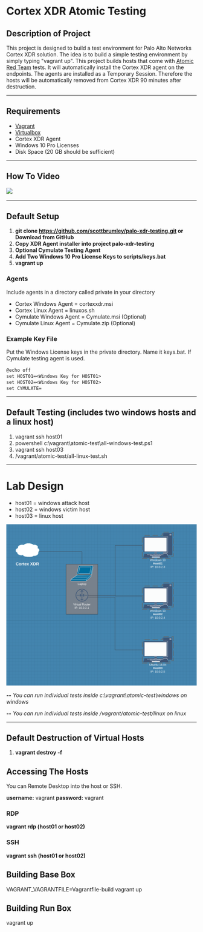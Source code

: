 # Cortex XDR Atomic Testing

## Description of Project
This project is designed to build a test environment for Palo Alto Networks Cortex XDR solution.  The idea is to build a simple testing environment by simply typing "vagrant up".  This project builds hosts that come with [Atomic Red Team](https://github.com/redcanaryco/atomic-red-team) tests.  It will automatically install the Cortex XDR agent on the endpoints.  The agents are installed as a Temporary Session.  Therefore the hosts will be automatically removed from Cortex XDR 90 minutes after destruction.  

---
## Requirements
- [Vagrant](https://www.vagrantup.com/) 
- [Virtualbox](https://www.virtualbox.org/wiki/Downloads)
- Cortex XDR Agent
- Windows 10 Pro Licenses
- Disk Space (20 GB should be sufficient)

---
## How To Video
[![](http://img.youtube.com/vi/4YPtoW6nD28/0.jpg)](http://www.youtube.com/watch?v=4YPtoW6nD28 "XDR Atomic Testing")

---
## Default Setup
1. **git clone https://github.com/scottbrumley/palo-xdr-testing.git or Download from GitHub**
2. **Copy XDR Agent installer into project palo-xdr-testing**
3. **Optional Cymulate Testing Agent**
4. **Add Two Windows 10 Pro License Keys to scripts/keys.bat**
5. **vagrant up**

### Agents
Include agents in a directory called private in your directory
- Cortex Windows Agent = cortexxdr.msi
- Cortex Linux Agent = linuxos.sh
- Cymulate Windows Agent = Cymulate.msi (Optional)
- Cymulate Linux Agent = Cymulate.zip (Optional)

### Example Key File
Put the Windows License keys in the private directory.  Name it keys.bat.  If Cymulate testing agent is used.
   ~~~
   @echo off
   set HOST01=<Windows Key for HOST01>
   set HOST02=<Windows Key for HOST02>
   set CYMULATE=
   ~~~       

---
## Default Testing (includes two windows hosts and a linux host)
1. vagrant ssh host01
2. powershell c:\vagrant\atomic-test\all-windows-test.ps1
3. vagrant ssh host03
4. /vagrant/atomic-test/all-linux-test.sh
---

# Lab Design
- host01 = windows attack host
- host02 = windows victim host
- host03 = linux host

![Lab Design](images/palo-xdr-test-lab.png)

**--** *You can run individual tests inside c:\vagrant\atomic-test\windows on windows*

**--** *You can run individual tests inside /vagrant/atomic-test/linux on linux*
___
## Default Destruction of Virtual Hosts
1. **vagrant destroy -f**

## Accessing The Hosts
You can Remote Desktop into the host or SSH.

**username:** vagrant
**password:** vagrant

### RDP
   **vagrant rdp (host01 or host02)**


### SSH
   **vagrant ssh (host01 or host02)**
   
  ## Building Base Box
  VAGRANT_VAGRANTFILE=Vagrantfile-build vagrant up
  
  ## Building Run Box
  vagrant up
  